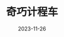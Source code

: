 ---
layout: page
title: 奇巧计程车
description: >
  带有一些日式幽默的心理+悬疑动画片，挺有意思的。
category: 剧集
img: assets/img/movie/2023/qi_qiao_ji_cheng_che.webp
star: 5
date: 2023-11-26
---